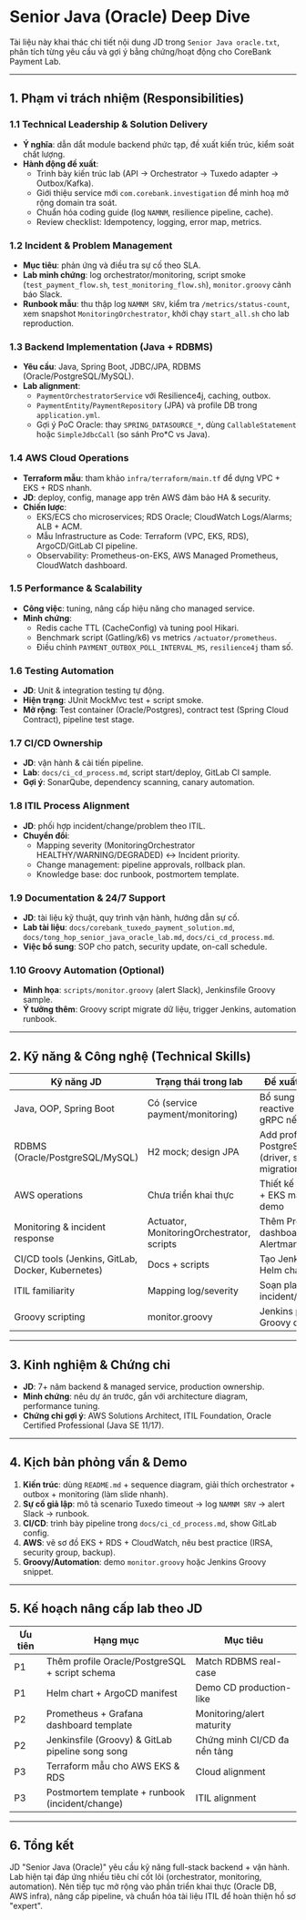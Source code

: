 # Senior Java (Oracle) Deep Dive

Tài liệu này khai thác chi tiết nội dung JD trong `Senior Java oracle.txt`, phân tích từng yêu cầu và gợi ý bằng chứng/hoạt động cho CoreBank Payment Lab.

---

## 1. Phạm vi trách nhiệm (Responsibilities)
### 1.1 Technical Leadership & Solution Delivery
- **Ý nghĩa**: dẫn dắt module backend phức tạp, đề xuất kiến trúc, kiểm soát chất lượng.
- **Hành động đề xuất**:
  - Trình bày kiến trúc lab (API → Orchestrator → Tuxedo adapter → Outbox/Kafka).
  - Giới thiệu service mới `com.corebank.investigation` để minh hoạ mở rộng domain tra soát.
  - Chuẩn hóa coding guide (log `NAMNM`, resilience pipeline, cache).
  - Review checklist: Idempotency, logging, error map, metrics.

### 1.2 Incident & Problem Management
- **Mục tiêu**: phản ứng và điều tra sự cố theo SLA.
- **Lab minh chứng**: log orchestrator/monitoring, script smoke (`test_payment_flow.sh`, `test_monitoring_flow.sh`), `monitor.groovy` cảnh báo Slack.
- **Runbook mẫu**: thu thập log `NAMNM SRV`, kiểm tra `/metrics/status-count`, xem snapshot `MonitoringOrchestrator`, khởi chạy `start_all.sh` cho lab reproduction.

### 1.3 Backend Implementation (Java + RDBMS)
- **Yêu cầu**: Java, Spring Boot, JDBC/JPA, RDBMS (Oracle/PostgreSQL/MySQL).
- **Lab alignment**:
  - `PaymentOrchestratorService` với Resilience4j, caching, outbox.
  - `PaymentEntity`/`PaymentRepository` (JPA) và profile DB trong `application.yml`.
  - Gợi ý PoC Oracle: thay `SPRING_DATASOURCE_*`, dùng `CallableStatement` hoặc `SimpleJdbcCall` (so sánh Pro*C vs Java).

### 1.4 AWS Cloud Operations
- **Terraform mẫu**: tham khảo `infra/terraform/main.tf` để dựng VPC + EKS + RDS nhanh.
- **JD**: deploy, config, manage app trên AWS đảm bảo HA & security.
- **Chiến lược**: 
  - EKS/ECS cho microservices; RDS Oracle; CloudWatch Logs/Alarms; ALB + ACM.
  - Mẫu Infrastructure as Code: Terraform (VPC, EKS, RDS), ArgoCD/GitLab CI pipeline.
  - Observability: Prometheus-on-EKS, AWS Managed Prometheus, CloudWatch dashboard.

### 1.5 Performance & Scalability
- **Công việc**: tuning, nâng cấp hiệu năng cho managed service.
- **Minh chứng**:
  - Redis cache TTL (CacheConfig) và tuning pool Hikari.
  - Benchmark script (Gatling/k6) vs metrics `/actuator/prometheus`.
  - Điều chỉnh `PAYMENT_OUTBOX_POLL_INTERVAL_MS`, `resilience4j` tham số.

### 1.6 Testing Automation
- **JD**: Unit & integration testing tự động.
- **Hiện trạng**: JUnit MockMvc test + script smoke.
- **Mở rộng**: Test container (Oracle/Postgres), contract test (Spring Cloud Contract), pipeline test stage.

### 1.7 CI/CD Ownership
- **JD**: vận hành & cải tiến pipeline.
- **Lab**: `docs/ci_cd_process.md`, script start/deploy, GitLab CI sample. 
- **Gợi ý**: SonarQube, dependency scanning, canary automation.

### 1.8 ITIL Process Alignment
- **JD**: phối hợp incident/change/problem theo ITIL.
- **Chuyển đổi**:
  - Mapping severity (MonitoringOrchestrator HEALTHY/WARNING/DEGRADED) ↔ Incident priority.
  - Change management: pipeline approvals, rollback plan.
  - Knowledge base: doc runbook, postmortem template.

### 1.9 Documentation & 24/7 Support
- **JD**: tài liệu kỹ thuật, quy trình vận hành, hướng dẫn sự cố.
- **Lab tài liệu**: `docs/corebank_tuxedo_payment_solution.md`, `docs/tong_hop_senior_java_oracle_lab.md`, `docs/ci_cd_process.md`.
- **Việc bổ sung**: SOP cho patch, security update, on-call schedule.

### 1.10 Groovy Automation (Optional)
- **Minh họa**: `scripts/monitor.groovy` (alert Slack), Jenkinsfile Groovy sample.
- **Ý tưởng thêm**: Groovy script migrate dữ liệu, trigger Jenkins, automation runbook.

---

## 2. Kỹ năng & Công nghệ (Technical Skills)
| Kỹ năng JD | Trạng thái trong lab | Đề xuất mở rộng |
|------------|----------------------|------------------|
| Java, OOP, Spring Boot | Có (service payment/monitoring) | Bổ sung module reactive hoặc gRPC nếu cần |
| RDBMS (Oracle/PostgreSQL/MySQL) | H2 mock; design JPA | Add profile PostgreSQL/Oracle (driver, schema migration) |
| AWS operations | Chưa triển khai thực | Thiết kế Terraform + EKS manifest demo |
| Monitoring & incident response | Actuator, MonitoringOrchestrator, scripts | Thêm Prometheus dashboard, Alertmanager |
| CI/CD tools (Jenkins, GitLab, Docker, Kubernetes) | Docs + scripts | Tạo Jenkinsfile, Helm chart thực tế |
| ITIL familiarity | Mapping log/severity | Soạn playbook incident/change |
| Groovy scripting | monitor.groovy | Jenkins pipeline Groovy demo |

---

## 3. Kinh nghiệm & Chứng chỉ
- **JD**: 7+ năm backend & managed service, production ownership.
- **Minh chứng**: nêu dự án trước, gắn với architecture diagram, performance tuning.
- **Chứng chỉ gợi ý**: AWS Solutions Architect, ITIL Foundation, Oracle Certified Professional (Java SE 11/17).

---

## 4. Kịch bản phỏng vấn & Demo
1. **Kiến trúc**: dùng `README.md` + sequence diagram, giải thích orchestrator + outbox + monitoring (làm slide nhanh).
2. **Sự cố giả lập**: mô tả scenario Tuxedo timeout → log `NAMNM SRV` → alert Slack → runbook.
3. **CI/CD**: trình bày pipeline trong `docs/ci_cd_process.md`, show GitLab config.
4. **AWS**: vẽ sơ đồ EKS + RDS + CloudWatch, nêu best practice (IRSA, security group, backup).
5. **Groovy/Automation**: demo `monitor.groovy` hoặc Jenkins Groovy snippet.

---

## 5. Kế hoạch nâng cấp lab theo JD
| Ưu tiên | Hạng mục | Mục tiêu |
|---------|----------|---------|
| P1 | Thêm profile Oracle/PostgreSQL + script schema | Match RDBMS real-case |
| P1 | Helm chart + ArgoCD manifest | Demo CD production-like |
| P2 | Prometheus + Grafana dashboard template | Monitoring/alert maturity |
| P2 | Jenkinsfile (Groovy) & GitLab pipeline song song | Chứng minh CI/CD đa nền tảng |
| P3 | Terraform mẫu cho AWS EKS & RDS | Cloud alignment |
| P3 | Postmortem template + runbook (incident/change) | ITIL alignment |

---

## 6. Tổng kết
JD "Senior Java (Oracle)" yêu cầu kỹ năng full-stack backend + vận hành. Lab hiện tại đáp ứng nhiều tiêu chí cốt lõi (orchestrator, monitoring, automation). Nên tiếp tục mở rộng vào phần triển khai thực (Oracle DB, AWS infra), nâng cấp pipeline, và chuẩn hóa tài liệu ITIL để hoàn thiện hồ sơ "expert".
